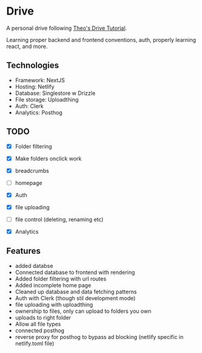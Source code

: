 # Drive
A personal drive following [Theo's Drive Tutorial](https://www.youtube.com/watch?v=c-hKSbzooAg). 

Learning proper backend and frontend conventions, auth, properly learning react, and more. 

## Technologies
- Framework: NextJS
- Hosting: Netlify
- Database: Singlestore w Drizzle
- File storage: Uploadthing
- Auth: Clerk
- Analytics: Posthog

## TODO
- [x] Folder filtering
- [x] Make folders onclick work
- [x] breadcrumbs
- [ ] homepage

- [x] Auth
- [x] file uploading
- [ ] file control (deleting, renaming etc)
- [x] Analytics

## Features
- added databse
- Connected database to frontend with rendering
- Added folder filtering with url routes
- Added incomplete home page
- Cleaned up database and data fetching patterns
- Auth with Clerk (though stil development mode)
- file uploading with uploadthing
- ownership to files, only can upload to folders you own
- uploads to right folder
- Allow all file types
- connected posthog
- reverse proxy for posthog to bypass ad blocking (netlify specific in netlify.toml file)
